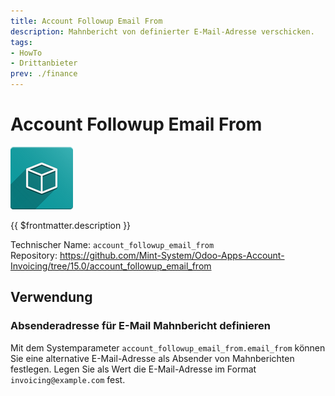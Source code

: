 ```yaml
---
title: Account Followup Email From
description: Mahnbericht von definierter E-Mail-Adresse verschicken.
tags:
- HowTo
- Drittanbieter
prev: ./finance
---
```

# Account Followup Email From
![icon_oms_box](attachments/icon_oms_box.png)

{{ $frontmatter.description }}

Technischer Name: `account_followup_email_from`\
Repository: <https://github.com/Mint-System/Odoo-Apps-Account-Invoicing/tree/15.0/account_followup_email_from>

## Verwendung

### Absenderadresse für E-Mail Mahnbericht definieren

Mit dem Systemparameter `account_followup_email_from.email_from` können Sie eine alternative E-Mail-Adresse als Absender von Mahnberichten festlegen. Legen Sie als Wert die E-Mail-Adresse im  Format `invoicing@example.com` fest.